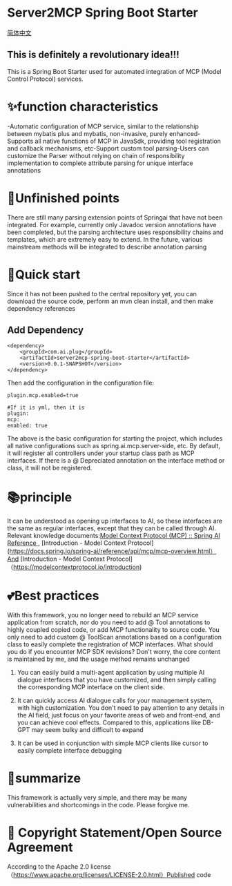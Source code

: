 # Server2MCP Spring Boot Starter

[简体中文](README_zh.md)

## This is definitely a revolutionary idea!!!

This is a Spring Boot Starter used for automated integration of MCP (Model Control Protocol) services.

# ✨function characteristics

-Automatic configuration of MCP service, similar to the relationship between mybatis plus and mybatis, non-invasive, purely enhanced-Supports all native functions of MCP in JavaSdk, providing tool registration and callback mechanisms, etc-Support custom tool parsing-Users can customize the Parser without relying on chain of responsibility implementation to complete attribute parsing for unique interface annotations

# 👀Unfinished points

There are still many parsing extension points of Springai that have not been integrated. For example, currently only Javadoc version annotations have been completed, but the parsing architecture uses responsibility chains and templates, which are extremely easy to extend. In the future, various mainstream methods will be integrated to describe annotation parsing

# 🎯Quick start

Since it has not been pushed to the central repository yet, you can download the source code, perform an mvn clean install, and then make dependency references

## Add Dependency

    <dependency>
        <groupId>com.ai.plug</groupId>
        <artifactId>server2mcp-spring-boot-starter</artifactId>
        <version>0.0.1-SNAPSHOT</version>
    </dependency>

Then add the configuration in the configuration file:

    plugin.mcp.enabled=true
    
    #If it is yml, then it is
    plugin:
    mcp:
    enabled: true

The above is the basic configuration for starting the project, which includes all native configurations such as spring.ai.mcp.server-side, etc. By default, it will register all controllers under your startup class path as MCP interfaces. If there is a @ Depreciated annotation on the interface method or class, it will not be registered.

# 📚principle

It can be understood as opening up interfaces to AI, so these interfaces are the same as regular interfaces, except that they can be called through AI. Relevant knowledge documents:[Model Context Protocol (MCP) :: Spring AI Reference ](https://docs.spring.io/spring-ai/reference/api/mcp/mcp-overview.html) , [Introduction - Model Context Protocol](https://docs.spring.io/spring-ai/reference/api/mcp/mcp-overview.html）And [Introduction - Model Context Protocol]（https://modelcontextprotocol.io/introduction)

# 💕Best practices

With this framework, you no longer need to rebuild an MCP service application from scratch, nor do you need to add @ Tool annotations to highly coupled copied code, or add MCP functionality to source code. You only need to add custom @ ToolScan annotations based on a configuration class to easily complete the registration of MCP interfaces. What should you do if you encounter MCP SDK revisions? Don't worry, the core content is maintained by me, and the usage method remains unchanged

1. You can easily build a multi-agent application by using multiple AI dialogue interfaces that you have customized, and then simply calling the corresponding MCP interface on the client side.
  
2. It can quickly access AI dialogue calls for your management system, with high customization. You don't need to pay attention to any details in the AI field, just focus on your favorite areas of web and front-end, and you can achieve cool effects. Compared to this, applications like DB-GPT may seem bulky and difficult to expand
  
3. It can be used in conjunction with simple MCP clients like cursor to easily complete interface debugging
  

# 🔔summarize

This framework is actually very simple, and there may be many vulnerabilities and shortcomings in the code. Please forgive me.

# 📄 Copyright Statement/Open Source Agreement

According to the Apache 2.0 license（https://www.apache.org/licenses/LICENSE-2.0.html）Published code
